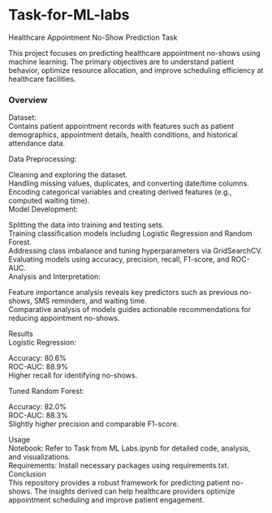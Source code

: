 # Task-for-ML-labs
Healthcare Appointment No-Show Prediction Task

This project focuses on predicting healthcare appointment no-shows using machine learning. The primary objectives are to understand patient behavior, optimize resource allocation, and improve scheduling efficiency at healthcare facilities.

### Overview
Dataset:\
Contains patient appointment records with features such as patient demographics, appointment details, health conditions, and historical attendance data.

Data Preprocessing:

Cleaning and exploring the dataset.\
Handling missing values, duplicates, and converting date/time columns.\
Encoding categorical variables and creating derived features (e.g., computed waiting time).\
Model Development:

Splitting the data into training and testing sets.\
Training classification models including Logistic Regression and Random Forest.\
Addressing class imbalance and tuning hyperparameters via GridSearchCV.\
Evaluating models using accuracy, precision, recall, F1-score, and ROC-AUC.\
Analysis and Interpretation:

Feature importance analysis reveals key predictors such as previous no-shows, SMS reminders, and waiting time.\
Comparative analysis of models guides actionable recommendations for reducing appointment no-shows.

Results\
Logistic Regression:

Accuracy: 80.6%\
ROC-AUC: 88.9%\
Higher recall for identifying no-shows.

Tuned Random Forest:

Accuracy: 82.0%\
ROC-AUC: 88.3%\
Slightly higher precision and comparable F1-score.

Usage\
Notebook:
Refer to Task from ML Labs.ipynb for detailed code, analysis, and visualizations.\
Requirements:
Install necessary packages using requirements.txt.\
Conclusion\
This repository provides a robust framework for predicting patient no-shows. The insights derived can help healthcare providers optimize appointment scheduling and improve patient engagement.

